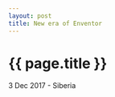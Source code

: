 ```yaml
---
layout: post
title: New era of Enventor
---
```


{{ page.title }}
================

<p class="meta">3 Dec 2017 - Siberia</p>
